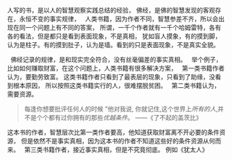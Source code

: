  人写的书，是以人的智慧观察实践总结的经验，
佛经，是佛的智慧发现的客观存在，永恒不变的事实规律，
&nbsp;
人类书籍，因为作者不同，智慧参差不齐，所以会出现在同一个问题上有不同的答案，
所谓，一千个作者就有一千个哈姆雷特，各有各的看法，但是都只是看到表面现象，不是真相，
犹如盲人摸象，有的摸到脚，认为是柱子。有的摸到肚子，认为是墙。看到的只是表面现象，不是真实全貌。

&nbsp;
佛经记录的规律，是和现实完全符合，没有丝毫偏差的事实真相。
&nbsp;
举个例子，
比如如何赚取财富，在这个问题上，人类书籍有很多解决方案，
&nbsp;
第一类书籍作者认为，要勤劳致富。
这类书籍作者只看到了最表层的现象，只看到了助缘，没看到根本原因，
所以按照这类书籍实行的人，很难摆脱贫困。
&nbsp;
第二类书籍认为，需要资源。
> 每逢你想要批评任何人的时候 ”他对我说,
> 你就记住,这个世界上*所有的人*,并不是个个都有过你拥有的那些*优越条件*。
>  ——《了不起的盖茨比》

这本书的作者，智慧层次比第一类作者要高，他知道获取财富离不开必要的条件资源，
但是依然不是事实真相，因为这本书的作者不知道这些好的条件资源从何而来。
&nbsp;
第三类书籍作者，接近事实真相，但是不究竟彻底。
例如《犹太人》




